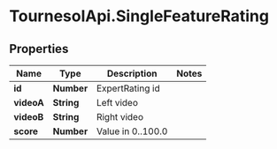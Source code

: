 # TournesolApi.SingleFeatureRating

## Properties

Name | Type | Description | Notes
------------ | ------------- | ------------- | -------------
**id** | **Number** | ExpertRating id | 
**videoA** | **String** | Left video | 
**videoB** | **String** | Right video | 
**score** | **Number** | Value in 0..100.0 | 


